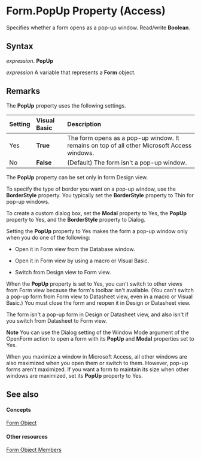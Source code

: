 
# Form.PopUp Property (Access)

Specifies whether a form opens as a pop-up window. Read/write  **Boolean**.


## Syntax

 _expression_. **PopUp**

 _expression_ A variable that represents a **Form** object.


## Remarks

The  **PopUp** property uses the following settings.



|**Setting**|**Visual Basic**|**Description**|
|:-----|:-----|:-----|
|Yes|**True**|The form opens as a pop-up window. It remains on top of all other Microsoft Access windows.|
|No|**False**|(Default) The form isn't a pop-up window.|
The  **PopUp** property can be set only in form Design view.

To specify the type of border you want on a pop-up window, use the  **BorderStyle** property. You typically set the **BorderStyle** property to Thin for pop-up windows.

To create a custom dialog box, set the  **Modal** property to Yes, the **PopUp** property to Yes, and the **BorderStyle** property to Dialog.

Setting the  **PopUp** property to Yes makes the form a pop-up window only when you do one of the following:


- Open it in Form view from the Database window.
    
- Open it in Form view by using a macro or Visual Basic.
    
- Switch from Design view to Form view.
    
When the  **PopUp** property is set to Yes, you can't switch to other views from Form view because the form's toolbar isn't available. (You can't switch a pop-up form from Form view to Datasheet view, even in a macro or Visual Basic.) You must close the form and reopen it in Design or Datasheet view.

The form isn't a pop-up form in Design or Datasheet view, and also isn't if you switch from Datasheet to Form view.


 **Note**  You can use the Dialog setting of the Window Mode argument of the OpenForm action to open a form with its  **PopUp** and **Modal** properties set to Yes.

When you maximize a window in Microsoft Access, all other windows are also maximized when you open them or switch to them. However, pop-up forms aren't maximized. If you want a form to maintain its size when other windows are maximized, set its  **PopUp** property to Yes.


## See also


#### Concepts


[Form Object](72ef9219-142b-b690-b696-3eba9a5d4522.md)
#### Other resources


[Form Object Members](e1976b58-28ca-8f76-cdf3-6732cb06ce6c.md)
